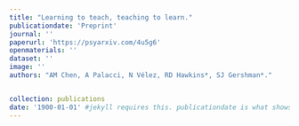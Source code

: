 ```yaml
---
title: "Learning to teach, teaching to learn."
publicationdate: 'Preprint'
journal: ''
paperurl: 'https://psyarxiv.com/4u5g6'
openmaterials: ''
dataset: ''
image: ''
authors: "AM Chen, A Palacci, N Vélez, RD Hawkins*, SJ Gershman*."


collection: publications
date: '1900-01-01' #jekyll requires this. publicationdate is what shows up
---
```

